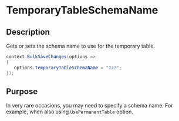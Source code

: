 # TemporaryTableSchemaName

## Description

Gets or sets the schema name to use for the temporary table.

```csharp
context.BulkSaveChanges(options =>
{
   options.TemporaryTableSchemaName = "zzz";
});
```

## Purpose
In very rare occasions, you may need to specify a schema name. For example, when also using `UsePermanentTable` option.
